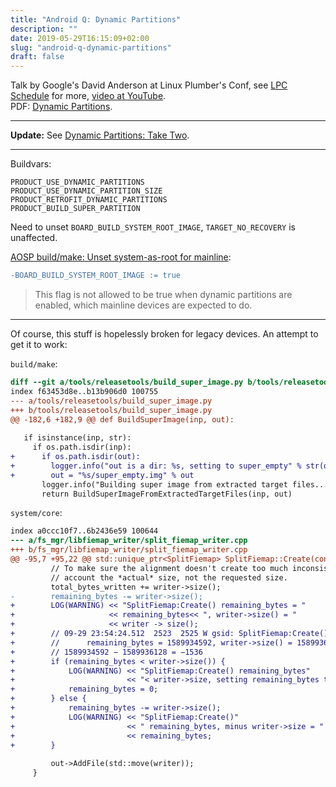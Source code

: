 ```yaml
---
title: "Android Q: Dynamic Partitions"
description: ""
date: 2019-05-29T16:15:09+02:00
slug: "android-q-dynamic-partitions"
draft: false
---
```


Talk by Google's David Anderson at Linux Plumber's Conf, see
[LPC Schedule][schedule] for more, [video at YouTube][youtube].  
PDF: [Dynamic Partitions][pdf].

---

**Update:** See [Dynamic Partitions: Take Two](/info/post/dynamic-partitions-take-two/).

---

Buildvars:
```
PRODUCT_USE_DYNAMIC_PARTITIONS
PRODUCT_USE_DYNAMIC_PARTITION_SIZE
PRODUCT_RETROFIT_DYNAMIC_PARTITIONS
PRODUCT_BUILD_SUPER_PARTITION
```

Need to unset `BOARD_BUILD_SYSTEM_ROOT_IMAGE`, `TARGET_NO_RECOVERY` is
unaffected.

[AOSP build/make: Unset system-as-root for mainline][unset]:
```diff
-BOARD_BUILD_SYSTEM_ROOT_IMAGE := true
```

> This flag is not allowed to be true when dynamic partitions are
> enabled, which mainline devices are expected to do.

---

Of course, this stuff is hopelessly broken for legacy devices. An attempt to get
it to work:

`build/make`:
```diff
diff --git a/tools/releasetools/build_super_image.py b/tools/releasetools/build_super_image.py
index f63453d8e..b13b906d0 100755
--- a/tools/releasetools/build_super_image.py
+++ b/tools/releasetools/build_super_image.py
@@ -182,6 +182,9 @@ def BuildSuperImage(inp, out):
 
   if isinstance(inp, str):
     if os.path.isdir(inp):
+      if os.path.isdir(out):
+        logger.info("out is a dir: %s, setting to super_empty" % str(out))
+        out = "%s/super_empty.img" % out
       logger.info("Building super image from extracted target files...")
       return BuildSuperImageFromExtractedTargetFiles(inp, out)
```

`system/core`:
```diff
index a0ccc10f7..6b2436e59 100644
--- a/fs_mgr/libfiemap_writer/split_fiemap_writer.cpp
+++ b/fs_mgr/libfiemap_writer/split_fiemap_writer.cpp
@@ -95,7 +95,22 @@ std::unique_ptr<SplitFiemap> SplitFiemap::Create(const std::string& file_path, u
         // To make sure the alignment doesn't create too much inconsistency, we
         // account the *actual* size, not the requested size.
         total_bytes_written += writer->size();
-        remaining_bytes -= writer->size();
+        LOG(WARNING) << "SplitFiemap:Create() remaining_bytes = "
+                     << remaining_bytes<< ", writer->size() = "
+                     << writer -> size();
+        // 09-29 23:54:24.512  2523  2525 W gsid: SplitFiemap:Create()
+        //      remaining_bytes = 1589934592, writer->size() = 1589936128
+        // 1589934592 − 1589936128 = −1536
+        if (remaining_bytes < writer->size()) {
+            LOG(WARNING) << "SplitFiemap:Create() remaining_bytes"
+                         << "< writer->size, setting remaining_bytes to 0";
+            remaining_bytes = 0;
+        } else {
+            remaining_bytes -= writer->size();
+            LOG(WARNING) << "SplitFiemap:Create()"
+                         << " remaining_bytes, minus writer->size = "
+                         << remaining_bytes;
+        }
 
         out->AddFile(std::move(writer));
     }
```

[schedule]: https://www.linuxplumbersconf.org/event/2/timetable/?view=nicecompact
[youtube]: https://www.youtube.com/watch?v=xMtDDEj-02c&feature=youtu.be&list=PLVsQ_xZBEyN2tq96cAph0Dcy6gJVq_Wqw&t=4685s
[unset]: https://android-review.googlesource.com/c/platform/build/+/932362
[pdf]: https://linuxplumbersconf.org/event/2/contributions/225/attachments/49/56/06._Dynamic_Partitions_-_LPC_Android_MC_v2.pdf
